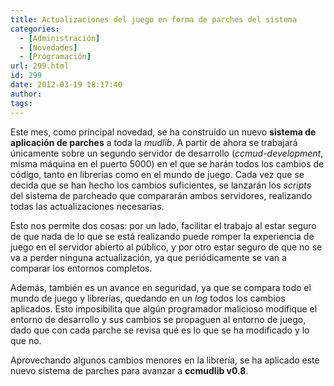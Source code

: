 ```yaml
---
title: Actualizaciones del juego en forma de parches del sistema
categories:
  - [Administración]
  - [Novedades]
  - [Programación]
url: 299.html
id: 299
date: 2012-03-19 18:17:40
author:
tags:
---
```


Este mes, como principal novedad, se ha construído un nuevo **sistema de aplicación de parches** a toda la _mudlib_. A partir de ahora se trabajará únicamente sobre un segundo servidor de desarrollo (_ccmud-development_, misma máquina en el puerto 5000) en el que se harán todos los cambios de código, tanto en librerías como en el mundo de juego. Cada vez que se decida que se han hecho los cambios suficientes, se lanzarán los _scripts_ del sistema de parcheado que compararán ambos servidores, realizando todas las actualizaciones necesarias.

Esto nos permite dos cosas: por un lado, facilitar el trabajo al estar seguro de que nada de lo que se está realizando puede romper la experiencia de juego en el servidor abierto al público, y por otro estar seguro de que no se va a perder ninguna actualización, ya que periódicamente se van a comparar los entornos completos.

Además, también es un avance en seguridad, ya que se compara todo el mundo de juego y librerías, quedando en un _log_ todos los cambios aplicados. Esto imposibilita que algún programador malicioso modifique el entorno de desarrollo y sus cambios se propaguen al entorno de juego, dado que con cada parche se revisa qué es lo que se ha modificado y lo que no.

Aprovechando algunos cambios menores en la librería, se ha aplicado este nuevo sistema de parches para avanzar a **ccmudlib v0.8**.
